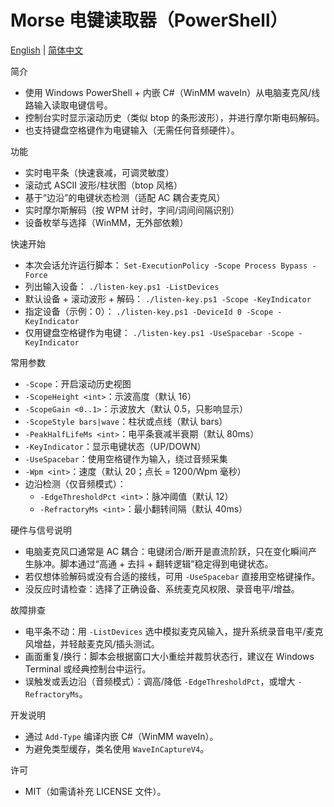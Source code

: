 Morse 电键读取器（PowerShell）
===============================

[English](README.md) | [简体中文](README.zh-CN.md)

简介
- 使用 Windows PowerShell + 内嵌 C#（WinMM waveIn）从电脑麦克风/线路输入读取电键信号。
- 控制台实时显示滚动历史（类似 btop 的条形波形），并进行摩尔斯电码解码。
- 也支持键盘空格键作为电键输入（无需任何音频硬件）。

功能
- 实时电平条（快速衰减，可调灵敏度）
- 滚动式 ASCII 波形/柱状图（btop 风格）
- 基于“边沿”的电键状态检测（适配 AC 耦合麦克风）
- 实时摩尔斯解码（按 WPM 计时，字间/词间间隔识别）
- 设备枚举与选择（WinMM，无外部依赖）

快速开始
- 本次会话允许运行脚本：
  `Set-ExecutionPolicy -Scope Process Bypass -Force`
- 列出输入设备：
  `./listen-key.ps1 -ListDevices`
- 默认设备 + 滚动波形 + 解码：
  `./listen-key.ps1 -Scope -KeyIndicator`
- 指定设备（示例：0）：
  `./listen-key.ps1 -DeviceId 0 -Scope -KeyIndicator`
- 仅用键盘空格键作为电键：
  `./listen-key.ps1 -UseSpacebar -Scope -KeyIndicator`

常用参数
- `-Scope`：开启滚动历史视图
- `-ScopeHeight <int>`：示波高度（默认 16）
- `-ScopeGain <0..1>`：示波放大（默认 0.5，只影响显示）
- `-ScopeStyle bars|wave`：柱状或点线（默认 bars）
- `-PeakHalfLifeMs <int>`：电平条衰减半衰期（默认 80ms）
- `-KeyIndicator`：显示电键状态（UP/DOWN）
- `-UseSpacebar`：使用空格键作为输入，绕过音频采集
- `-Wpm <int>`：速度（默认 20；点长 = 1200/Wpm 毫秒）
- 边沿检测（仅音频模式）：
  - `-EdgeThresholdPct <int>`：脉冲阈值（默认 12）
  - `-RefractoryMs <int>`：最小翻转间隔（默认 40ms）

硬件与信号说明
- 电脑麦克风口通常是 AC 耦合：电键闭合/断开是直流阶跃，只在变化瞬间产生脉冲。脚本通过“高通 + 去抖 + 翻转逻辑”稳定得到电键状态。
- 若仅想体验解码或没有合适的接线，可用 `-UseSpacebar` 直接用空格键操作。
- 没反应时请检查：选择了正确设备、系统麦克风权限、录音电平/增益。

故障排查
- 电平条不动：用 `-ListDevices` 选中模拟麦克风输入，提升系统录音电平/麦克风增益，并轻敲麦克风/插头测试。
- 画面重复/换行：脚本会根据窗口大小重绘并裁剪状态行，建议在 Windows Terminal 或经典控制台中运行。
- 误触发或丢边沿（音频模式）：调高/降低 `-EdgeThresholdPct`，或增大 `-RefractoryMs`。

开发说明
- 通过 `Add-Type` 编译内嵌 C#（WinMM waveIn）。
- 为避免类型缓存，类名使用 `WaveInCaptureV4`。

许可
- MIT（如需请补充 LICENSE 文件）。

